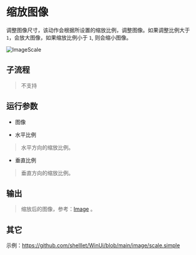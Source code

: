 # 缩放图像 
调整图像尺寸，该动作会根据所设置的缩放比例，调整图像。如果调整比例大于 `1`，会放大图像，如果缩放比例小于 `1`, 则会缩小图像。

![ImageScale](./images/14.png ':size=90%')

## 子流程
> 不支持


## 运行参数

* 图像
  
* 水平比例
> 水平方向的缩放比例。
* 垂直比例
> 垂直方向的缩放比例。

## 输出

> 缩放后的图像，参考：[Image](./types/Image.md) 。


## 其它

示例：https://github.com/shelllet/WinUi/blob/main/image/scale.simple


<!-- 

 -->
